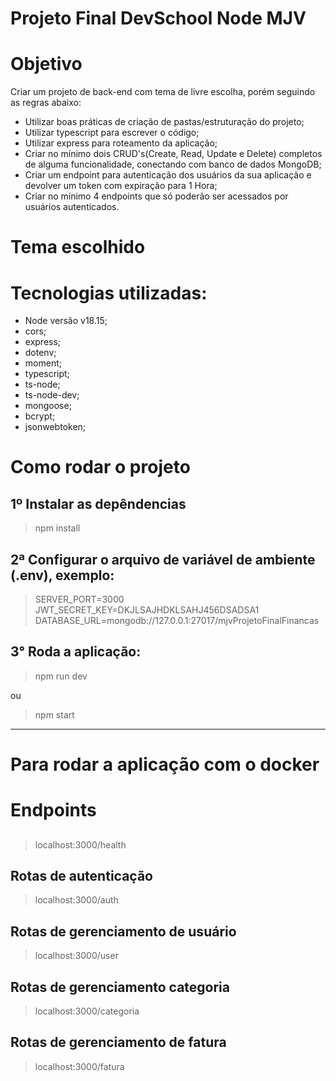 # Projeto Final DevSchool Node MJV


# Objetivo

Criar um projeto de back-end com tema de livre escolha, porém seguindo as regras abaixo:

- Utilizar boas práticas de criação de pastas/estruturação do projeto;
- Utilizar typescript para escrever o código;
- Utilizar express para roteamento da aplicação;
- Criar no mínimo dois CRUD's(Create, Read, Update e Delete) completos de alguma funcionalidade, conectando com banco de dados MongoDB;
- Criar um endpoint para autenticação dos usuários da sua aplicação e devolver um token com expiração para 1 Hora;
- Criar no mínimo 4 endpoints que só poderão ser acessados por usuários autenticados.


# Tema escolhido

>

# Tecnologias utilizadas:

- Node versão v18.15;
- cors;
- express;
- dotenv;
- moment;
- typescript;
- ts-node;
- ts-node-dev;
- mongoose;
- bcrypt;
- jsonwebtoken;

# Como rodar o projeto
## 1º Instalar as depêndencias

> npm install

## 2ª Configurar o arquivo de variável de ambiente (.env), exemplo:

> SERVER_PORT=3000
> JWT_SECRET_KEY=DKJLSAJHDKLSAHJ456DSADSA1
> DATABASE_URL=mongodb://127.0.0.1:27017/mjvProjetoFinalFinancas


## 3° Roda a aplicação:

> npm run dev

ou

> npm start


---

# Para rodar a aplicação com o docker

# Endpoints

##

> localhost:3000/health
## Rotas de autenticação

> localhost:3000/auth

## Rotas de gerenciamento de usuário

> localhost:3000/user

## Rotas de gerenciamento categoria

> localhost:3000/categoria

## Rotas de gerenciamento de fatura

> localhost:3000/fatura

